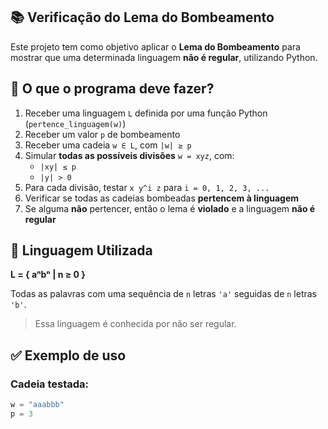 ## 📚 Verificação do Lema do Bombeamento

Este projeto tem como objetivo aplicar o **Lema do Bombeamento** para mostrar que uma determinada linguagem **não é regular**, utilizando Python.

## 🧠 O que o programa deve fazer?

1. Receber uma linguagem `L` definida por uma função Python (`pertence_linguagem(w)`)
2. Receber um valor `p` de bombeamento
3. Receber uma cadeia `w ∈ L`, com `|w| ≥ p`
4. Simular **todas as possíveis divisões** `w = xyz`, com:
   - `|xy| ≤ p`
   - `|y| > 0`
5. Para cada divisão, testar `x y^i z` para `i = 0, 1, 2, 3, ...`
6. Verificar se todas as cadeias bombeadas **pertencem à linguagem**
7. Se alguma **não** pertencer, então o lema é **violado** e a linguagem **não é regular**

## 📘 Linguagem Utilizada

**L = { aⁿbⁿ | n ≥ 0 }**

Todas as palavras com uma sequência de `n` letras `'a'` seguidas de `n` letras `'b'`.

> Essa linguagem é conhecida por não ser regular.

## ✅ Exemplo de uso

### Cadeia testada:
```python
w = "aaabbb"
p = 3